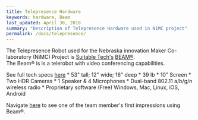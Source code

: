 ```yaml
---
title: Telepresence Hardware
keywords: hardware, Beam
last_updated: April 30, 2018
summary: "Description of Telepresence Hardware used in NiMC project"
permalink: /docs/telepresence/
---
```


The Telepresence Robot used for the Nebraska innovation Maker Co-laboratory (NiMC) Project
is [Suitable Tech's](https://suitabletech.com) [BEAM®](https://suitabletech.com/products/beam).  
The Beam® is is a telerobot with video conferencing capabilities.

See full tech specs [here](https://suitabletech.com/products/beam)
	* 53" tall; 12" wide; 16" deep
	* 39 lb
	* 10" Screen
	* Two HDR Cameras
	* 1 Speaker & 4 Microphones
	* Dual-band 802.11 a/b/g/n wireless radio
	* Proprietary software (Free) Windows, Mac, Linux, iOS, Android
	
Navigate [here](http://vrmakerspace.org/blog/2018/03/06/telepresence/) to see one of the 
team member's first impressions using Beam®.